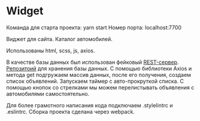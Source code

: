 # Widget

Команда для старта проекта: yarn start
Номер порта: localhost:7700

Виджет для сайта. Каталог автомобилей. 

Использованы html, scss, js, axios. 

В качестве базы данных был использован фейковый [REST-сервер](https://my-json-server.typicode.com/). [Репозитоий](https://github.com/Oleg-Egorov/database) для хранения базы данных. С помощью библиотеки Axios и метода get подгружаем массив данных, после его получения, создаем список объявлений. Запускаем таймер с авто-прокруткой списка. С помощью кнопок со стрелками мы можем перелистывать объявления с автомобилями самостоятельно.

Для более грамотного написания кода подключаем .stylelintrc и .eslintrc. Сборка проекта сделана через webpack. 